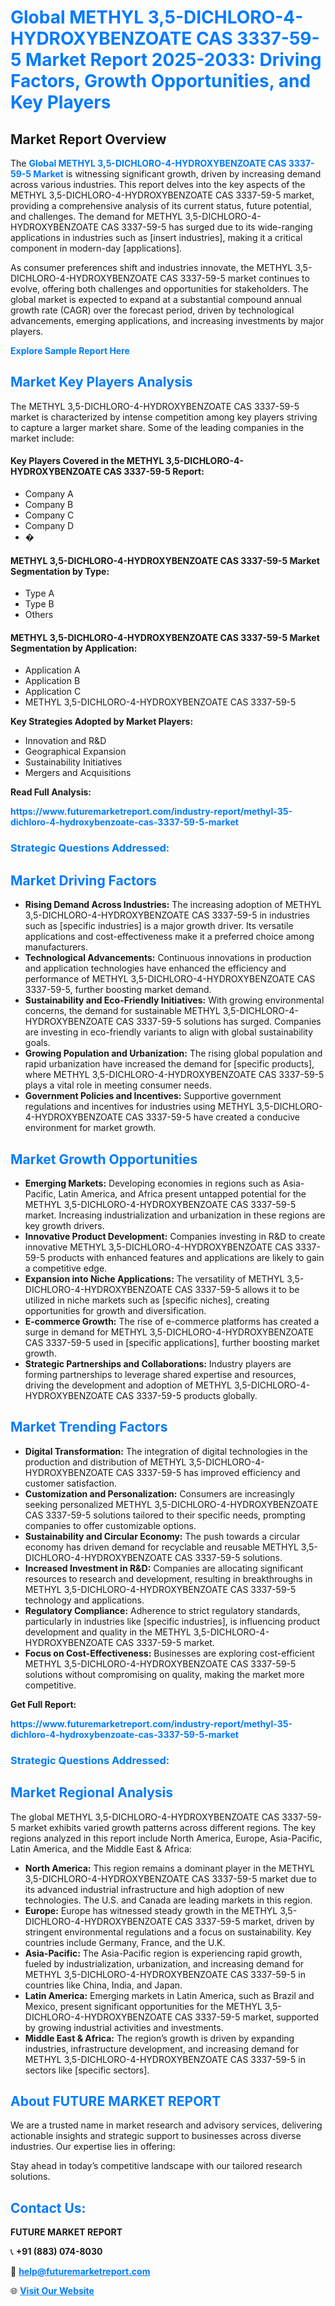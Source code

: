 <h1 style="color: #007BFF;">Global METHYL 3,5-DICHLORO-4-HYDROXYBENZOATE CAS 3337-59-5 Market Report 2025-2033: Driving Factors, Growth Opportunities, and Key Players</h1>

<section id="overview">
<h2>Market Report Overview</h2>
<p>The <a href="https://www.futuremarketreport.com/industry-report/methyl-35-dichloro-4-hydroxybenzoate-cas-3337-59-5-market" style="color: #007BFF; text-decoration: none;"><strong>Global METHYL 3,5-DICHLORO-4-HYDROXYBENZOATE CAS 3337-59-5 Market</strong></a> is witnessing significant growth, driven by increasing demand across various industries. This report delves into the key aspects of the METHYL 3,5-DICHLORO-4-HYDROXYBENZOATE CAS 3337-59-5 market, providing a comprehensive analysis of its current status, future potential, and challenges. The demand for METHYL 3,5-DICHLORO-4-HYDROXYBENZOATE CAS 3337-59-5 has surged due to its wide-ranging applications in industries such as [insert industries], making it a critical component in modern-day [applications].</p>
<p>As consumer preferences shift and industries innovate, the METHYL 3,5-DICHLORO-4-HYDROXYBENZOATE CAS 3337-59-5 market continues to evolve, offering both challenges and opportunities for stakeholders. The global market is expected to expand at a substantial compound annual growth rate (CAGR) over the forecast period, driven by technological advancements, emerging applications, and increasing investments by major players.</p>
</section>

<section id="overview">
<p><a href="https://www.futuremarketreport.com/request-sample/reportId=121817" style="color: #007BFF; text-decoration: none;"><strong>Explore Sample Report Here</strong></a></p>
</section>

<section id="key-players">
<h2 style="color: #007BFF;">Market Key Players Analysis</h2>
<p>The METHYL 3,5-DICHLORO-4-HYDROXYBENZOATE CAS 3337-59-5 market is characterized by intense competition among key players striving to capture a larger market share. Some of the leading companies in the market include:</p>
<h4>Key Players Covered in the METHYL 3,5-DICHLORO-4-HYDROXYBENZOATE CAS 3337-59-5 Report:</h4>
<ul><li>Company A</li><li>Company B</li><li>Company C</li><li>Company D</li><li>�</li></ul>
<h4>METHYL 3,5-DICHLORO-4-HYDROXYBENZOATE CAS 3337-59-5 Market Segmentation by Type:</h4>
<ul><li>Type A</li><li>Type B</li><li>Others</li></ul>

<h4>METHYL 3,5-DICHLORO-4-HYDROXYBENZOATE CAS 3337-59-5 Market Segmentation by Application:</h4>
<ul><li>Application A</li><li>Application B</li><li>Application C</li><li>METHYL 3,5-DICHLORO-4-HYDROXYBENZOATE CAS 3337-59-5</li></ul>
<p><strong>Key Strategies Adopted by Market Players:</strong></p>
<ul>
<li>Innovation and R&D</li>
<li>Geographical Expansion</li>
<li>Sustainability Initiatives</li>
<li>Mergers and Acquisitions</li>
</ul>
</section>

<section>
<p><strong>Read Full Analysis: </strong></p><a href="https://www.futuremarketreport.com/industry-report/methyl-35-dichloro-4-hydroxybenzoate-cas-3337-59-5-market" style="color: #007BFF; text-decoration: none;"><strong>https://www.futuremarketreport.com/industry-report/methyl-35-dichloro-4-hydroxybenzoate-cas-3337-59-5-market</strong></a>
<h3 style="color: #007BFF;">Strategic Questions Addressed:</h3>
</section>

<section id="driving-factors">
<h2 style="color: #007BFF;">Market Driving Factors</h2>
<ul>
<li><strong>Rising Demand Across Industries:</strong> The increasing adoption of METHYL 3,5-DICHLORO-4-HYDROXYBENZOATE CAS 3337-59-5 in industries such as [specific industries] is a major growth driver. Its versatile applications and cost-effectiveness make it a preferred choice among manufacturers.</li>
<li><strong>Technological Advancements:</strong> Continuous innovations in production and application technologies have enhanced the efficiency and performance of METHYL 3,5-DICHLORO-4-HYDROXYBENZOATE CAS 3337-59-5, further boosting market demand.</li>
<li><strong>Sustainability and Eco-Friendly Initiatives:</strong> With growing environmental concerns, the demand for sustainable METHYL 3,5-DICHLORO-4-HYDROXYBENZOATE CAS 3337-59-5 solutions has surged. Companies are investing in eco-friendly variants to align with global sustainability goals.</li>
<li><strong>Growing Population and Urbanization:</strong> The rising global population and rapid urbanization have increased the demand for [specific products], where METHYL 3,5-DICHLORO-4-HYDROXYBENZOATE CAS 3337-59-5 plays a vital role in meeting consumer needs.</li>
<li><strong>Government Policies and Incentives:</strong> Supportive government regulations and incentives for industries using METHYL 3,5-DICHLORO-4-HYDROXYBENZOATE CAS 3337-59-5 have created a conducive environment for market growth.</li>
</ul>
</section>

<section id="growth-opportunities">
<h2 style="color: #007BFF;">Market Growth Opportunities</h2>
<ul>
<li><strong>Emerging Markets:</strong> Developing economies in regions such as Asia-Pacific, Latin America, and Africa present untapped potential for the METHYL 3,5-DICHLORO-4-HYDROXYBENZOATE CAS 3337-59-5 market. Increasing industrialization and urbanization in these regions are key growth drivers.</li>
<li><strong>Innovative Product Development:</strong> Companies investing in R&D to create innovative METHYL 3,5-DICHLORO-4-HYDROXYBENZOATE CAS 3337-59-5 products with enhanced features and applications are likely to gain a competitive edge.</li>
<li><strong>Expansion into Niche Applications:</strong> The versatility of METHYL 3,5-DICHLORO-4-HYDROXYBENZOATE CAS 3337-59-5 allows it to be utilized in niche markets such as [specific niches], creating opportunities for growth and diversification.</li>
<li><strong>E-commerce Growth:</strong> The rise of e-commerce platforms has created a surge in demand for METHYL 3,5-DICHLORO-4-HYDROXYBENZOATE CAS 3337-59-5 used in [specific applications], further boosting market growth.</li>
<li><strong>Strategic Partnerships and Collaborations:</strong> Industry players are forming partnerships to leverage shared expertise and resources, driving the development and adoption of METHYL 3,5-DICHLORO-4-HYDROXYBENZOATE CAS 3337-59-5 products globally.</li>
</ul>
</section>

<section id="trending-factors">
<h2 style="color: #007BFF;">Market Trending Factors</h2>
<ul>
<li><strong>Digital Transformation:</strong> The integration of digital technologies in the production and distribution of METHYL 3,5-DICHLORO-4-HYDROXYBENZOATE CAS 3337-59-5 has improved efficiency and customer satisfaction.</li>
<li><strong>Customization and Personalization:</strong> Consumers are increasingly seeking personalized METHYL 3,5-DICHLORO-4-HYDROXYBENZOATE CAS 3337-59-5 solutions tailored to their specific needs, prompting companies to offer customizable options.</li>
<li><strong>Sustainability and Circular Economy:</strong> The push towards a circular economy has driven demand for recyclable and reusable METHYL 3,5-DICHLORO-4-HYDROXYBENZOATE CAS 3337-59-5 solutions.</li>
<li><strong>Increased Investment in R&D:</strong> Companies are allocating significant resources to research and development, resulting in breakthroughs in METHYL 3,5-DICHLORO-4-HYDROXYBENZOATE CAS 3337-59-5 technology and applications.</li>
<li><strong>Regulatory Compliance:</strong> Adherence to strict regulatory standards, particularly in industries like [specific industries], is influencing product development and quality in the METHYL 3,5-DICHLORO-4-HYDROXYBENZOATE CAS 3337-59-5 market.</li>
<li><strong>Focus on Cost-Effectiveness:</strong> Businesses are exploring cost-efficient METHYL 3,5-DICHLORO-4-HYDROXYBENZOATE CAS 3337-59-5 solutions without compromising on quality, making the market more competitive.</li>
</ul>
</section>

<section>
<p><strong>Get Full Report: </strong></p><a href="https://www.futuremarketreport.com/industry-report/methyl-35-dichloro-4-hydroxybenzoate-cas-3337-59-5-market" style="color: #007BFF; text-decoration: none;"><strong>https://www.futuremarketreport.com/industry-report/methyl-35-dichloro-4-hydroxybenzoate-cas-3337-59-5-market</strong></a>
<h3 style="color: #007BFF;">Strategic Questions Addressed:</h3>
</section>


<section id="regional-analysis">
<h2 style="color: #007BFF;">Market Regional Analysis</h2>
<p>The global METHYL 3,5-DICHLORO-4-HYDROXYBENZOATE CAS 3337-59-5 market exhibits varied growth patterns across different regions. The key regions analyzed in this report include North America, Europe, Asia-Pacific, Latin America, and the Middle East & Africa:</p>
<ul>
<li><strong>North America:</strong> This region remains a dominant player in the METHYL 3,5-DICHLORO-4-HYDROXYBENZOATE CAS 3337-59-5 market due to its advanced industrial infrastructure and high adoption of new technologies. The U.S. and Canada are leading markets in this region.</li>
<li><strong>Europe:</strong> Europe has witnessed steady growth in the METHYL 3,5-DICHLORO-4-HYDROXYBENZOATE CAS 3337-59-5 market, driven by stringent environmental regulations and a focus on sustainability. Key countries include Germany, France, and the U.K.</li>
<li><strong>Asia-Pacific:</strong> The Asia-Pacific region is experiencing rapid growth, fueled by industrialization, urbanization, and increasing demand for METHYL 3,5-DICHLORO-4-HYDROXYBENZOATE CAS 3337-59-5 in countries like China, India, and Japan.</li>
<li><strong>Latin America:</strong> Emerging markets in Latin America, such as Brazil and Mexico, present significant opportunities for the METHYL 3,5-DICHLORO-4-HYDROXYBENZOATE CAS 3337-59-5 market, supported by growing industrial activities and investments.</li>
<li><strong>Middle East & Africa:</strong> The region’s growth is driven by expanding industries, infrastructure development, and increasing demand for METHYL 3,5-DICHLORO-4-HYDROXYBENZOATE CAS 3337-59-5 in sectors like [specific sectors].</li>
</ul>
</section>

<footer>
<h2 style="color: #007BFF;">About FUTURE MARKET REPORT</h2>
<p>We are a trusted name in market research and advisory services, delivering actionable insights and strategic support to businesses across diverse industries. Our expertise lies in offering:</p>

<p>Stay ahead in today’s competitive landscape with our tailored research solutions.</p>

<h2 style="color: #007BFF;">Contact Us:</h2>
<p><strong>FUTURE MARKET REPORT</strong></p>
<p>📞 <strong>+91 (883) 074-8030</strong></p>
<p>📧 <strong><a href="mailto:help@futuremarketreport.com" style="color: #007BFF;">help@futuremarketreport.com</a></strong></p>
<p>🌐 <strong><a href="https://www.futuremarketreport.com/" style="color: #007BFF;">Visit Our Website</a></strong></p>
</footer>